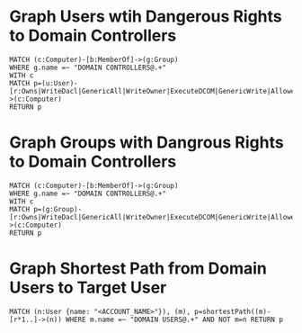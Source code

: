# Graph Users wtih Dangerous Rights to Domain Controllers
```
MATCH (c:Computer)-[b:MemberOf]->(g:Group)
WHERE g.name =~ "DOMAIN CONTROLLERS@.+"
WITH c
MATCH p=(u:User)-[r:Owns|WriteDacl|GenericAll|WriteOwner|ExecuteDCOM|GenericWrite|AllowedToDelegate|ForceChangePassword|AllowedToDelegate|ForceChangePassword|ReadGMSAPassword|AllExtendedRights|CanPSRemote|SQLAdmin]->(c:Computer)
RETURN p
```
# Graph Groups with Dangrous Rights to Domain Controllers
```
MATCH (c:Computer)-[b:MemberOf]->(g:Group)
WHERE g.name =~ "DOMAIN CONTROLLERS@.+"
WITH c
MATCH p=(g:Group)-[r:Owns|WriteDacl|GenericAll|WriteOwner|ExecuteDCOM|GenericWrite|AllowedToDelegate|ForceChangePassword|AllowedToDelegate|ForceChangePassword|ReadGMSAPassword|AllExtendedRights|CanPSRemote|SQLAdmin]->(c:Computer)
RETURN p
```
# Graph Shortest Path from Domain Users to Target User
```
MATCH (n:User {name: "<ACCOUNT_NAME>"}), (m), p=shortestPath((m)-[r*1..]->(n)) WHERE m.name =~ "DOMAIN USERS@.+" AND NOT m=n RETURN p
```
